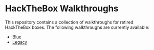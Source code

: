 # HackTheBox Walkthroughs
This repository contains a collection of walkthroughs for retired HackTheBox boxes.
The following walkthroughs are currently available:
* [Blue](/Blue/Blue_Walkthrough.md)
* [Legacy](/Legacy/Legacy_Walkthrough.md)
